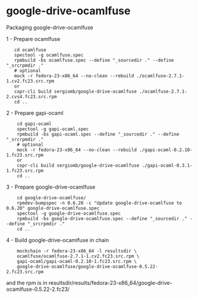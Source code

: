 # google-drive-ocamlfuse
Packaging google-drive-ocamlfuse

1 - Prepare ocamlfuse
```
   cd ocamlfuse
   spectool -g ocamlfuse.spec
   rpmbuild -bs ocamlfuse.spec --define "_sourcedir ." --define "_srcrpmdir ."
   # optional
   mock -r fedora-23-x86_64 --no-clean --rebuild ./ocamlfuse-2.7.1-1.cv2.fc23.src.rpm
   or
   copr-cli build sergiomb/google-drive-ocamlfuse ./ocamlfuse-2.7.1-2.cvs4.fc23.src.rpm
   cd ..
```

2 - Prepare gapi-ocaml
```
    cd gapi-ocaml
    spectool -g gapi-ocaml.spec
    rpmbuild -bs gapi-ocaml.spec --define "_sourcedir ." --define "_srcrpmdir ."
    # optional
    mock -r fedora-23-x86_64 --no-clean --rebuild ./gapi-ocaml-0.2.10-1.fc23.src.rpm
    or
    copr-cli build sergiomb/google-drive-ocamlfuse ./gapi-ocaml-0.3.1-1.fc23.src.rpm
    cd ..
```

3 - Prepare google-drive-ocamlfuse
```
    cd google-drive-ocamlfuse/
    rpmdev-bumpspec -n 0.6.20 -c "Update google-drive-ocamlfuse to 0.6.20" google-drive-ocamlfuse.spec
    spectool -g google-drive-ocamlfuse.spec
    rpmbuild -bs google-drive-ocamlfuse.spec --define "_sourcedir ." --define "_srcrpmdir ."
    cd ..
```

4 - Build google-drive-ocamlfuse in chain
```
    mockchain -r fedora-23-x86_64 -l resultsdir \
    ocamlfuse/ocamlfuse-2.7.1-1.cv2.fc23.src.rpm \
    gapi-ocaml/gapi-ocaml-0.2.10-1.fc23.src.rpm \
    google-drive-ocamlfuse/google-drive-ocamlfuse-0.5.22-2.fc23.src.rpm
```

and the rpm is in resultsdir/results/fedora-23-x86_64/google-drive-ocamlfuse-0.5.22-2.fc23/
